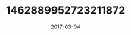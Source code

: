 ---
title: "1462889952723211872"
cover: "2017-03-04 17.48.13 1462889952723211872_46248401"
photo: "2017-03-04 17.48.13 1462889952723211872_46248401"
date: "2017-03-04"
type: "photo"
---